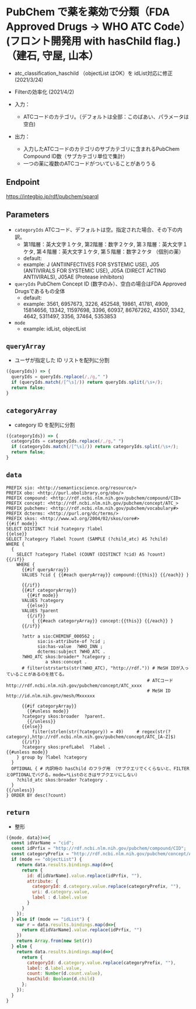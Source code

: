 # PubChem で薬を薬効で分類（FDA Approved Drugs → WHO ATC Code）(フロント開発用 with hasChild flag.)（建石, 守屋, 山本）

- atc_classification_haschild （objectList はOK）を idList対応に修正 (2021/3/24)
- Filterの効率化 (2021/4/2)


- 入力：
  - ATCコードのカテゴリ。（デフォルトは全部：このばあい、パラメータは空白)
- 出力：
  - 入力したATCコードのカテゴリのサブカテゴリに含まれるPubChem Compound ID数（サブカテゴリ単位で集計）
  - 一つの薬に複数のATCコードがついていることがありうる 

## Endpoint

https://integbio.jp/rdf/pubchem/sparql

## Parameters

* `categoryIds`   ATCコード、デフォルトは空。指定された場合、その下の内訳。
  *  第1階層：英大文字１ケタ, 第2階層：数字２ケタ, 第３階層：英大文字１ケタ, 第４階層：英大文字１ケタ, 第５階層：数字２ケタ （個別の薬）  
  * default:  
  * example: J (ANTIINFECTIVES FOR SYSTEMIC USE), J05 (ANTIVIRALS FOR SYSTEMIC USE), J05A (DIRECT ACTING ANTIVIRALS), J05AE (Protease inhibitors)
* `queryIds` PubChem Concept ID (数字のみ）、空白の場合はFDA Approved Drugsであるもの全体
  * default: 
  * example: 3561, 6957673, 3226, 452548, 19861, 41781, 4909, 15814656, 13342, 11597698, 3396, 60937, 86767262, 43507, 3342, 4642, 5311497, 3356, 37464, 5353853 
* `mode`
  * example: idList, objectList

## `queryArray`
- ユーザが指定した ID リストを配列に分割
```javascript
({queryIds}) => {
  queryIds = queryIds.replace(/,/g," ")
  if (queryIds.match(/[^\s]/)) return queryIds.split(/\s+/);
  return false;
}
```

## `categoryArray`
- category ID を配列に分割
```javascript
({categoryIds}) => {
  categoryIds = categoryIds.replace(/,/g," ")
  if (categoryIds.match(/[^\s]/)) return categoryIds.split(/\s+/);
  return false;
}
```

## `data`

```sparql
PREFIX sio: <http://semanticscience.org/resource/>
PREFIX obo: <http://purl.obolibrary.org/obo/>
PREFIX compound: <http://rdf.ncbi.nlm.nih.gov/pubchem/compound/CID>
PREFIX concept: <http://rdf.ncbi.nlm.nih.gov/pubchem/concept/ATC_>
PREFIX pubchemv: <http://rdf.ncbi.nlm.nih.gov/pubchem/vocabulary#>
PREFIX dcterms: <http://purl.org/dc/terms/>
PREFIX skos: <http://www.w3.org/2004/02/skos/core#>
{{#if mode}}
SELECT DISTINCT ?cid ?category ?label
{{else}}
SELECT ?category ?label ?count (SAMPLE (?child_atc) AS ?child)
WHERE {
  {
    SELECT ?category ?label (COUNT (DISTINCT ?cid) AS ?count)
{{/if}}
    WHERE {
      {{#if queryArray}}
      VALUES ?cid { {{#each queryArray}} compound:{{this}} {{/each}} }
        
      {{/if}}
      {{#if categoryArray}}
        {{#if mode}}
      VALUES ?category
        {{else}}
      VALUES ?parent
        {{/if}}
          { {{#each categoryArray}} concept:{{this}} {{/each}} }
      {{/if}}
 
      ?attr a sio:CHEMINF_000562 ;
            sio:is-attribute-of ?cid ; 
            sio:has-value  ?WHO_INN ;
            dcterms:subject ?WHO_ATC .
      ?WHO_ATC skos:broader* ?category ;
  			   a skos:concept .
      # filter(strstarts(str(?WHO_ATC), "http://rdf.")) # MeSH IDが入っていることがあるのを捨てる。
                                                      # ATCコード  http://rdf.ncbi.nlm.nih.gov/pubchem/concept/ATC_xxxx
                                                      # MeSH ID    http://id.nlm.nih.gov/mesh/Mxxxxxx
      
      {{#if categoryArray}}
        {{#unless mode}}
      ?category skos:broader  ?parent.
        {{/unless}}
      {{else}}                     
          filter(strlen(str(?category)) = 49)     # regex(str(?category),http://rdf.ncbi.nlm.nih.gov/pubchem/concept/ATC_[A-Z]$) 
      {{/if}}  
      ?category skos:prefLabel  ?label .
{{#unless mode}}
    } group by ?label ?category
  } 
  OPTIONAL { # 内訳時の hasChild のフラグ用 （サブクエリでくくらないと、FILTERとOPTIONALでバグる。mode=*Listのときはサブクエリにしない）
    ?child_atc skos:broader ?category .
  }
{{/unless}}
} ORDER BY desc(?count)

```

## `return`
- 整形
```javascript
({mode, data})=>{
  const idVarName = "cid";
  const idPrfix = "http://rdf.ncbi.nlm.nih.gov/pubchem/compound/CID";
  const categoryPrefix = "http://rdf.ncbi.nlm.nih.gov/pubchem/concept/ATC_";
  if (mode == "objectList") {
    return data.results.bindings.map(d=>{
      return {
        id: d[idVarName].value.replace(idPrfix, ""), 
        attribute: {
          categoryId: d.category.value.replace(categoryPrefix, ""), 
          uri: d.category.value,
          label : d.label.value
        }
      }
    });
  } else if (mode == "idList") {
    var r = data.results.bindings.map(d=>{
      return d[idVarName].value.replace(idPrfix, "")
    })
    return Array.from(new Set(r))
  } else {  
    return data.results.bindings.map(d=>{
      return {
        categoryId: d.category.value.replace(categoryPrefix, ""), 
        label: d.label.value,
        count: Number(d.count.value),
        hasChild: Boolean(d.child)
      };
    });
  }  
}
```